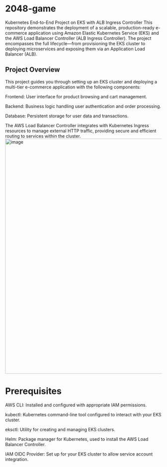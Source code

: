 # 2048-game


Kubernetes End-to-End Project on EKS with ALB Ingress Controller
This repository demonstrates the deployment of a scalable, production-ready e-commerce application using Amazon Elastic Kubernetes Service (EKS) and the AWS Load Balancer Controller (ALB Ingress Controller). The project encompasses the full lifecycle—from provisioning the EKS cluster to deploying microservices and exposing them via an Application Load Balancer (ALB).

## Project Overview
This project guides you through setting up an EKS cluster and deploying a multi-tier e-commerce application with the following components:

Frontend: User interface for product browsing and cart management.

Backend: Business logic handling user authentication and order processing.

Database: Persistent storage for user data and transactions.

The AWS Load Balancer Controller integrates with Kubernetes Ingress resources to manage external HTTP traffic, providing secure and efficient routing to services within the cluster.
<img width="813" height="757" alt="image" src="https://github.com/user-attachments/assets/ddc0a09e-f110-4112-a99c-9903885c34c4" />


# Prerequisites

AWS CLI: Installed and configured with appropriate IAM permissions.

kubectl: Kubernetes command-line tool configured to interact with your EKS cluster.

eksctl: Utility for creating and managing EKS clusters.

Helm: Package manager for Kubernetes, used to install the AWS Load Balancer Controller.

IAM OIDC Provider: Set up for your EKS cluster to allow service account integration.

